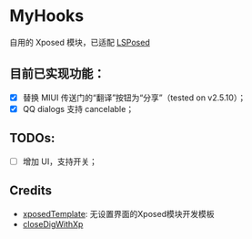 # MyHooks

自用的 Xposed 模块，已适配 [LSPosed](https://github.com/LSPosed/LSPosed)

## 目前已实现功能：

- [x] 替换 MIUI 传送门的“翻译”按钮为“分享”（tested on v2.5.10）；
- [x] QQ dialogs 支持 cancelable；

## TODOs:

- [ ] 增加 UI，支持开关；


## Credits

- [xposedTemplate](https://github.com/coderstory/xposedTemplate): 无设置界面的Xposed模块开发模板
- [closeDigWithXp](https://github.com/35099644/closeDigWithXp)